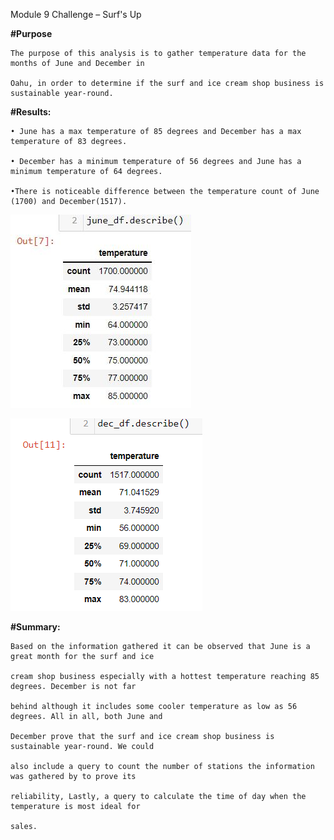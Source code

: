  Module 9 Challenge – Surf's Up
 
**#Purpose**
    
    The purpose of this analysis is to gather temperature data for the months of June and December in 
    
    Oahu, in order to determine if the surf and ice cream shop business is sustainable year-round.
    
**#Results:**

    • June has a max temperature of 85 degrees and December has a max temperature of 83 degrees.
    
    • December has a minimum temperature of 56 degrees and June has a minimum temperature of 64 degrees.
    
    •There is noticeable difference between the temperature count of June (1700) and December(1517). 
    
    
![](Resources/June_Weather.png)



![](Resources/Dec_Weather.png)


**#Summary:**

    Based on the information gathered it can be observed that June is a great month for the surf and ice 
    
    cream shop business especially with a hottest temperature reaching 85 degrees. December is not far 
    
    behind although it includes some cooler temperature as low as 56 degrees. All in all, both June and 
    
    December prove that the surf and ice cream shop business is sustainable year-round. We could 
    
    also include a query to count the number of stations the information was gathered by to prove its 
    
    reliability, Lastly, a query to calculate the time of day when the temperature is most ideal for 
    
    sales. 

